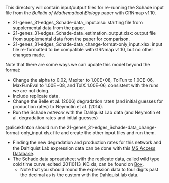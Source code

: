 This directory will contain input/output files for re-running the Schade input file from the _Bulletin of Mathematical Biology_ paper with GRNmap v1.10.
* 21-genes_31-edges_Schade-data_input.xlsx: starting file from supplemental data from the paper.
* 21-genes_31-edges_Schade-data_estimation_output.xlsx: output file from supplemental data from the paper for comparison.
* 21-genes_31-edges_Schade-data_change-format-only_input.xlsx: input file re-formatted to be compatible with GRNmap v1.10, but no other changes made.

Note that there are some ways we can update this model beyond the format:
* Change the alpha to 0.02, MaxIter	to 1.00E+08, TolFun	to 1.00E-06, MaxFunEval to 1.00E+08, and TolX	1.00E-06, consistent with the runs we are not doing.
* Include replicate data.
* Change the Belle et al. (2006) degradation rates (and initial guesses for production rates) to Neymotin et al. (2014).
* Run the Schade _network_ with the Dahlquist Lab data (and Neymotin et al. degradation rates and initial guesses)

@alicekfinton should run the 21-genes_31-edges_Schade-data_change-format-only_input.xlsx file and create the other input files and run them.  
* Finding the new degradation and production rates for this network and the Dahlquist Lab expression data can be done with this [MS Access Database](https://github.com/kdahlquist/DahlquistLab/blob/master/data/Spring2019/Expression-and-Degradation-rate-database_2019.accdb).
* The Schade data spreadsheet with the replicate data, called wild type cold time curve_edited_20110113_KD.xls, can be found on [Box](https://lmu.box.com/s/au1u4qo3e6yu656ks8x0738w0xm4oxoq).
    * Note that you should round the expression data to four digits past the decimal as is the custom with the Dahlquist lab data.
